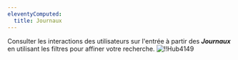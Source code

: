 ```yaml
---
eleventyComputed:
  title: Journaux
---
```

Consulter les interactions des utilisateurs sur l'entrée à partir des ***Journaux*** en utilisant les filtres pour affiner votre recherche.
![!!Hub4149](https://cdnweb.devolutions.net/docs/fr/hub/Hub4149.png)

